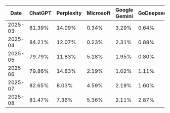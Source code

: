 | **Date** | **ChatGPT** | **Perplexity** | **Microsoft** | **Google Gemini** | **GoDeepseek** | **Claude** | **Other** |
| -------- | ----------- | -------------- | ------------- | ----------------- | -------------- | ---------- | --------- |
| 2025-03  | 81.39%      | 14.09%         | 0.34%         | 3.29%             | 0.64%          | 0.25%      | 0.25%     |
| 2025-04  | 84.21%      | 12.07%         | 0.23%         | 2.31%             | 0.88%          | 0.30%      | 0.30%     |
| 2025-05  | 79.79%      | 11.83%         | 5.18%         | 1.95%             | 0.80%          | 0.46%      | 0.46%     |
| 2025-06  | 79.86%      | 14.83%         | 2.19%         | 1.02%             | 1.11%          | 1.11%\*    | 1.10%     |
| 2025-07  | 82.65%      | 8.03%          | 4.59%         | 2.19%             | 1.60%          | 0.90%      | —         |
| 2025-08  | 81.47%      | 7.36%          | 5.36%         | 2.11%             | 2.87%          | 0.83%      | 0.83%     |